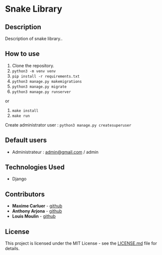 
# Snake Library

## Description

Description of snake library..

## How to use

1. Clone the repository.
2. `python3 -m venv venv`
3. `pip install -r requirements.txt`
4. `python3 manage.py makemigrations`
5. `python3 manage.py migrate`
6. `python3 manage.py runserver`

or

1. `make install`
2. `make run`

Create administrator user : `python3 manage.py createsuperuser`

## Default users

* Administrateur : admin@gmail.com / admin

## Technologies Used

* Django

## Contributors

* **Maxime Carluer** - [github](https://github.com/maximecarl)
* **Anthony Arjona** - [github](https://github.com/anthonyarjona)
* **Louis Moulin** - [github](https://github.com/MoulinLouis)

## License

This project is licensed under the MIT License - see the [LICENSE.md](LICENSE.md) file for details.

